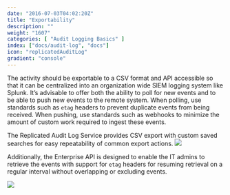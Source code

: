 ```yaml
---
date: "2016-07-03T04:02:20Z"
title: "Exportability"
description: ""
weight: "1607"
categories: [ "Audit Logging Basics" ]
index: ["docs/audit-log", "docs"]
icon: "replicatedAuditLog"
gradient: "console"
---
```


The activity should be exportable to a CSV format and API accessible so that it can be centralized into an organization wide SIEM logging system like Splunk. It’s advisable to offer both the ability to poll for new events and to be able to push new events to the remote system. When polling, use standards such as `etag` headers to prevent duplicate events from being received. When pushing, use standards such as webhooks to minimize the amount of custom work required to ingest these events.

The Replicated Audit Log Service provides CSV export with custom saved searches for easy repeatability of common export actions.
<img class="mask-img" src="/images/audit-log/export-csv.png">

Additionally, the Enterprise API is designed to enable the IT admins to retrieve the events with support for `etag` headers for resuming retrieval on a regular interval without overlapping or excluding events.

<img class="mask-img" src="/images/audit-log/api-tokens.png">

